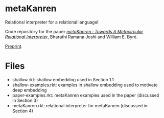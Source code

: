 # metaKanren

Relational interpreter for a relational language!

Code repository for the paper [*metaKanren : Towards A Metacircular Relational Interpreter*](https://icfp21.sigplan.org/details/minikanren-2021-papers/4/metaKanren-Towards-a-self-synthesizing-miniKanren),
Bharathi Ramana Joshi and William E. Byrd.

[Preprint](https://bharathi.xyz/bin/metaKanren.pdf).

# Files

* shallow.rkt: shallow embedding used in Section 1.1
* shallow-examples.rkt: examples in shallow embedding used to motivate deep
    embedding
* paper-examples.rkt: metaKanren examples used in the paper (discussed
    in Section 3)
* metaKanren.rkt: relational interpreter for metaKanren (discussed in Section 4)
